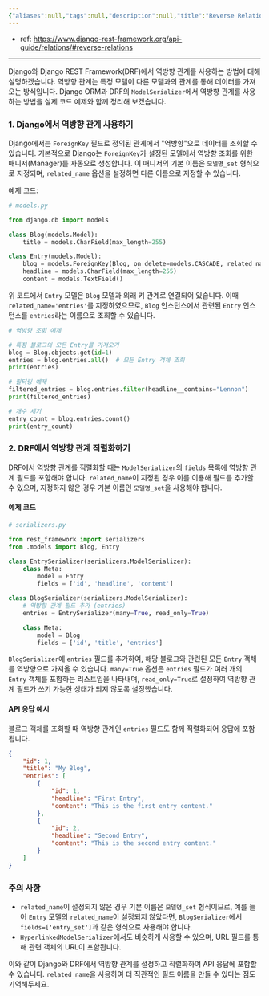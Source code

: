 ```yaml
---
{"aliases":null,"tags":null,"description":null,"title":"Reverse Relation {drf}","created":"2024-11-16T09:37:23","updated":"2024-11-16T10:02:21","dg-publish":true,"permalink":"/docs/Reverse Relation {drf}/","dgPassFrontmatter":true}
---
```


- ref: <https://www.django-rest-framework.org/api-guide/relations/#reverse-relations>
---
Django와 Django REST Framework(DRF)에서 역방향 관계를 사용하는 방법에 대해 설명하겠습니다. 역방향 관계는 특정 모델이 다른 모델과의 관계를 통해 데이터를 가져오는 방식입니다. Django ORM과 DRF의 `ModelSerializer`에서 역방향 관계를 사용하는 방법을 실제 코드 예제와 함께 정리해 보겠습니다.

### 1. Django에서 역방향 관계 사용하기

Django에서는 `ForeignKey` 필드로 정의된 관계에서 "역방향"으로 데이터를 조회할 수 있습니다. 기본적으로 Django는 `ForeignKey`가 설정된 모델에서 역방향 조회를 위한 매니저(Manager)를 자동으로 생성합니다. 이 매니저의 기본 이름은 `모델명_set` 형식으로 지정되며, `related_name` 옵션을 설정하면 다른 이름으로 지정할 수 있습니다.

예제 코드:

```python
# models.py

from django.db import models

class Blog(models.Model):
    title = models.CharField(max_length=255)

class Entry(models.Model):
    blog = models.ForeignKey(Blog, on_delete=models.CASCADE, related_name='entries')
    headline = models.CharField(max_length=255)
    content = models.TextField()
```

위 코드에서 `Entry` 모델은 `Blog` 모델과 외래 키 관계로 연결되어 있습니다. 이때 `related_name='entries'`를 지정하였으므로, `Blog` 인스턴스에서 관련된 `Entry` 인스턴스를 `entries`라는 이름으로 조회할 수 있습니다.

```python
# 역방향 조회 예제

# 특정 블로그의 모든 Entry를 가져오기
blog = Blog.objects.get(id=1)
entries = blog.entries.all()  # 모든 Entry 객체 조회
print(entries)

# 필터링 예제
filtered_entries = blog.entries.filter(headline__contains="Lennon")
print(filtered_entries)

# 개수 세기
entry_count = blog.entries.count()
print(entry_count)
```

### 2. DRF에서 역방향 관계 직렬화하기

DRF에서 역방향 관계를 직렬화할 때는 `ModelSerializer`의 `fields` 목록에 역방향 관계 필드를 포함해야 합니다. `related_name`이 지정된 경우 이를 이용해 필드를 추가할 수 있으며, 지정하지 않은 경우 기본 이름인 `모델명_set`을 사용해야 합니다.

#### 예제 코드

```python
# serializers.py

from rest_framework import serializers
from .models import Blog, Entry

class EntrySerializer(serializers.ModelSerializer):
    class Meta:
        model = Entry
        fields = ['id', 'headline', 'content']

class BlogSerializer(serializers.ModelSerializer):
    # 역방향 관계 필드 추가 (entries)
    entries = EntrySerializer(many=True, read_only=True)

    class Meta:
        model = Blog
        fields = ['id', 'title', 'entries']
```

`BlogSerializer`에 `entries` 필드를 추가하여, 해당 블로그와 관련된 모든 `Entry` 객체를 역방향으로 가져올 수 있습니다. `many=True` 옵션은 `entries` 필드가 여러 개의 `Entry` 객체를 포함하는 리스트임을 나타내며, `read_only=True`로 설정하여 역방향 관계 필드가 쓰기 가능한 상태가 되지 않도록 설정했습니다.

#### API 응답 예시

블로그 객체를 조회할 때 역방향 관계인 `entries` 필드도 함께 직렬화되어 응답에 포함됩니다.

```json
{
    "id": 1,
    "title": "My Blog",
    "entries": [
        {
            "id": 1,
            "headline": "First Entry",
            "content": "This is the first entry content."
        },
        {
            "id": 2,
            "headline": "Second Entry",
            "content": "This is the second entry content."
        }
    ]
}
```

### 주의 사항

- `related_name`이 설정되지 않은 경우 기본 이름은 `모델명_set` 형식이므로, 예를 들어 `Entry` 모델의 `related_name`이 설정되지 않았다면, `BlogSerializer`에서 `fields=['entry_set']`과 같은 형식으로 사용해야 합니다.
- `HyperlinkedModelSerializer`에서도 비슷하게 사용할 수 있으며, URL 필드를 통해 관련 객체의 URL이 포함됩니다.

이와 같이 Django와 DRF에서 역방향 관계를 설정하고 직렬화하여 API 응답에 포함할 수 있습니다. `related_name`을 사용하여 더 직관적인 필드 이름을 만들 수 있다는 점도 기억해두세요.
